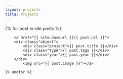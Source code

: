 ```yaml
---
layout: projects
title: Projects
---
```


<main class="preview" id="all-container">
  {% for post in site.posts %}

        <a href="{{ site.baseurl }}{{ post.url }}">
        <div class="object">
            <div class="project">{{ post.title }}</div>
            <div class="type">{{ post.tags }}</div>
            <div class="year">{{ post.year }}</div>
        </div>
            <img src="{{ post.image }}"></a>

    {% endfor %}

</main>

<section class="clear"></section>
